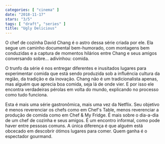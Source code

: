 ```yaml
---
categories: [ "cinema" ]
date: "2018-11-17"
stars: "3/5"
tags: [ "draft", "series" ]
title: "Ugly Delicious"
---
```

O chef de cozinha David Chang é o astro dessa série criada por ele. Ela segue um caminho documental bem-humorado, com montagens bem conduzidas e a captura de momentos hilários entre Chang e seus amigos conversando sobre... adivinhou: comida.

O trunfo da série é nos entregar diferentes e inusitados lugares para experimentar comida que está sendo produzida sob a influência cultura da região, da tradição e da inovação. Chang não é um tradicionalista apenas, mas alguém que aprecia boa comida, seja lá de onde vier. E por isso ele encontra verdadeiras pérolas em volta do mundo, explicando no processo como tudo funciona.

Esta é mais uma série gastronômica, mais uma vez da Netflix. Seu objetivo é menos reverenciar os chefs como em Chef's Table, menos reverenciar a produção de comida como em Chef & My Fridge. É mais sobre o dia-a-dia de um chef de cozinha e seus amigos. É um encontro informal, como pode haver entre pessoas comuns. A única diferença é que alguém está obcecado em descobrir ótimos lugares para comer. Quem ganha é o espectador gourmand.
